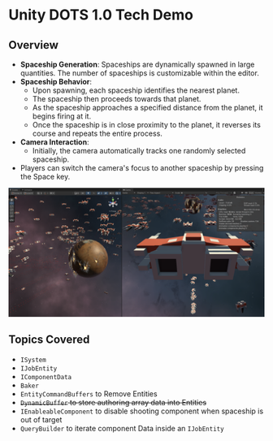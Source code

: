 ﻿# Unity DOTS 1.0 Tech Demo

## Overview

* **Spaceship Generation**: Spaceships are dynamically spawned in large quantities. The number of spaceships is customizable within the editor.
* **Spaceship Behavior**:
  * Upon spawning, each spaceship identifies the nearest planet.
  * The spaceship then proceeds towards that planet.
  * As the spaceship approaches a specified distance from the planet, it begins firing at it.
  * Once the spaceship is in close proximity to the planet, it reverses its course and repeats the entire process.
* **Camera Interaction**:
  * Initially, the camera automatically tracks one randomly selected spaceship.
* Players can switch the camera's focus to another spaceship by pressing the Space key.


![alt text](media/editor_screenshot.png)

## Topics Covered

- `ISystem`
- `IJobEntity`
- `IComponentData`
- `Baker`
- `EntityCommandBuffers` to Remove Entities
- ~~`DynamicBuffer` to store authoring array data into Entities~~
- `IEnableableComponent` to disable shooting component when spaceship is out of target
- `QueryBuilder` to iterate component Data inside an `IJobEntity`


